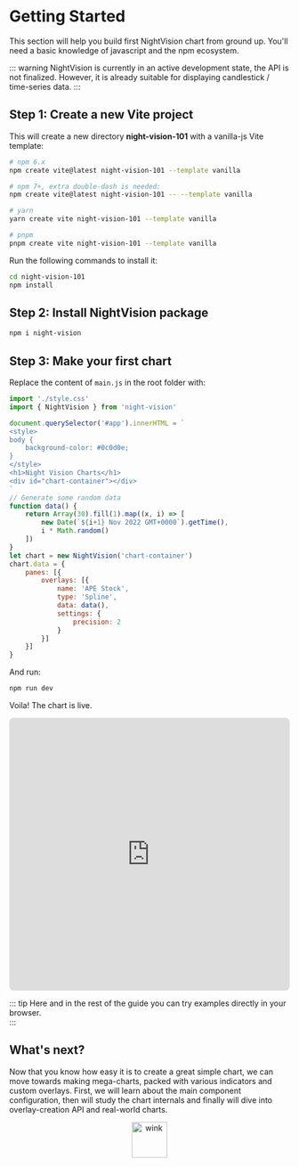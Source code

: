 
# Getting Started

This section will help you build first NightVision chart from ground up. You'll need a basic knowledge of javascript and the npm ecosystem.

::: warning
NightVision is currently in an active development state, the API is not finalized. However, it is already suitable for displaying candlestick / time-series data.
:::


## Step 1: Create a new Vite project

This will create a new directory **night-vision-101** with a vanilla-js Vite template:

```sh
# npm 6.x
npm create vite@latest night-vision-101 --template vanilla

# npm 7+, extra double-dash is needed:
npm create vite@latest night-vision-101 -- --template vanilla

# yarn
yarn create vite night-vision-101 --template vanilla

# pnpm
pnpm create vite night-vision-101 --template vanilla
```  

Run the following commands to install it:

```sh
cd night-vision-101
npm install
```

## Step 2: Install NightVision package

```sh
npm i night-vision
```

## Step 3: Make your first chart

Replace the content of `main.js` in the root folder with:

```js
import './style.css'
import { NightVision } from 'night-vision'

document.querySelector('#app').innerHTML = `
<style>
body {
    background-color: #0c0d0e;
}
</style>
<h1>Night Vision Charts</h1>
<div id="chart-container"></div>
`
// Generate some random data
function data() {
    return Array(30).fill(1).map((x, i) => [
        new Date(`${i+1} Nov 2022 GMT+0000`).getTime(),
        i * Math.random()
    ])
}
let chart = new NightVision('chart-container')
chart.data = {
    panes: [{
        overlays: [{
            name: 'APE Stock',
            type: 'Spline',
            data: data(),
            settings: {
                precision: 2
            }
        }]
    }]
}
```

And run:

```sh
npm run dev
```

Voila! The chart is live.

<iframe src="https://codesandbox.io/embed/night-vision-101-4f4ych?fontsize=14&hidenavigation=1&theme=dark&module=%2Fmain.js"
     style="width:100%; height:490px; border:0; border-radius: 8px; overflow:hidden;"
     title="night-vision-101"
     allow="accelerometer; ambient-light-sensor; camera; encrypted-media; geolocation; gyroscope; hid; microphone; midi; payment; usb; vr; xr-spatial-tracking"
     sandbox="allow-forms allow-modals allow-popups allow-presentation allow-same-origin allow-scripts"
   ></iframe>

::: tip
Here and in the rest of the guide you can try examples directly in your browser.  
:::

## What's next?

Now that you know how easy it is to create a great simple chart, we can move towards making mega-charts, packed with various indicators and custom overlays. First, we will learn about the main component configuration, then will study the chart internals and finally will dive into overlay-creation API and real-world charts.

<center><img src="/wink.gif" alt="wink" width="64"/></center>
